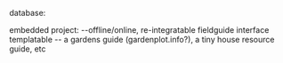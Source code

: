 database:
   


embedded project:
 --offline/online,  re-integratable fieldguide interface
 templatable  -- a gardens guide  (gardenplot.info?), a tiny house resource guide, etc
